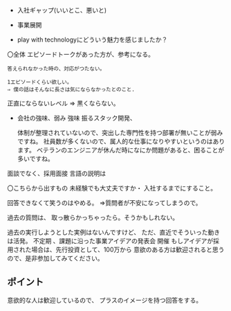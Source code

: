 - 入社ギャップ(いいとこ、悪いと)

- 事業展開

- play with technologyにどういう魅力を感じましたか？

〇全体
    エピソードトークがあった方が、参考になる。

    答えられなかった時の、対応がつたない。

    1エピソードくらい欲しい。
    ⇒ 僕の話はそんなに長さは気にならなかったとのこと.

正直にならないレベル
⇒ 黒くならない。

- 会社の強味、弱み
    強味
    振るスタック開発、

    体制が整理されていないので、突出した専門性を持つ部署が無いことが弱みですね。
    社員数が多くないので、属人的な仕事になりやすいというのはあります。
    ベテランのエンジニアが休んだ時になにか問題があると、困ることが多いですね。

面談でなく、採用面接
言語の説明は

〇こちらから出すもの
未経験でも大丈夫ですか・
入社するまでにすること。

回答できなくて笑うのはやめる。
⇒質問者が不安になってしまうので。

過去の質問は、
取っ散らかっちゃったら。そうかもしれない。

過去の実行しようとした実例はないんですけど、
ただ、直近でそういった動きは活発。
不定期 、課題に沿った事業アイデアの発表会 開催
もしアイデアが採用された場合は、先行投資として、100万から
意欲のある方は歓迎されると思うので、是非参加してみてください。

## ポイント

意欲的な人は歓迎しているので、
プラスのイメージを持つ回答をする。
